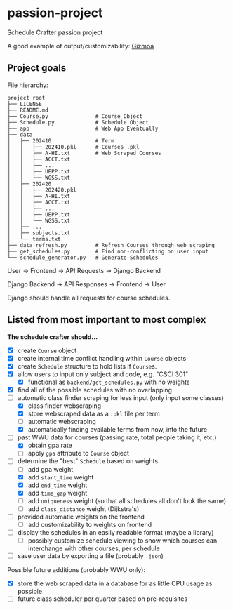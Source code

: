 # passion-project
Schedule Crafter passion project

A good example of output/customizability:
[Gizmoa](https://gizmoa.com/college-schedule-maker/)

## Project goals
File hierarchy:
```
project root
├── LICENSE
├── README.md
├── Course.py               # Course Object
├── Schedule.py             # Schedule Object
├── app                     # Web App Eventually
├── data
│   ├── 202410              # Term
│   │   ├── 202410.pkl      # Courses .pkl
│   │   ├── A-HI.txt        # Web Scraped Courses
│   │   ├── ACCT.txt
│   │   ├── ...
│   │   ├── UEPP.txt
│   │   └── WGSS.txt
│   ├── 202420
│   │   ├── 202420.pkl
│   │   ├── A-HI.txt
│   │   ├── ACCT.txt
│   │   ├── ...
│   │   ├── UEPP.txt
│   │   └── WGSS.txt
│   ├── ...
│   ├── subjects.txt
│   └── terms.txt
├── data_refresh.py         # Refresh Courses through web scraping
├── get_schedules.py        # Find non-conflicting on user input
└── schedule_generator.py   # Generate Schedules
```
User → Frontend → API Requests → Django Backend

Django Backend → API Responses → Frontend → User

Django should handle all requests for course schedules.

## Listed from most important to most complex
**The schedule crafter should...**

- [x] create `Course` object
- [x] create internal time conflict handling within `Course` objects
- [x] create `Schedule` structure to hold lists if `Course`s.
- [x] allow users to input only subject and code, e.g. "CSCI 301"
    - [x] functional as `backend/get_schedules.py` with no weights
- [x] find all of the possible schedules with no overlapping
- [ ] automatic class finder scraping for less input (only input some classes)
    - [x] class finder webscraping
    - [x] store webscraped data as a `.pkl` file per term
    - [ ] automatic webscraping
    - [x] automatically finding available terms from now, into the future
- [ ] past WWU data for courses (passing rate, total people taking it, etc.)
    - [x] obtain gpa rate
    - [ ] apply `gpa` attribute to `Course` object
- [ ] determine the "best" `Schedule` based on weights
    - [ ] add gpa weight
    - [x] add `start_time` weight
    - [x] add `end_time` weight
    - [x] add `time_gap` weight
    - [ ] add `uniqueness` weight (so that all schedules all don't look the same)
    - [ ] add `class_distance` weight (Dijkstra's)
- [ ] provided automatic weights on the frontend
    - [ ] add customizability to weights on frontend
- [ ] display the schedules in an easily readable format (maybe a library)
    - [ ] possibly customize schedule viewing to show which courses can interchange with other courses, per schedule
- [ ] save user data by exporting a file (probably `.json`)

Possible future additions (probably WWU only):
- [x] store the web scraped data in a database for as little CPU usage as possible
- [ ] future class scheduler per quarter based on pre-requisites
